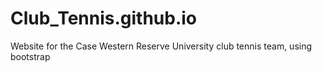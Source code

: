 # Club_Tennis.github.io
Website for the Case Western Reserve University club tennis team, using bootstrap
